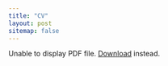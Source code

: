 ```yaml
---
title: "CV"
layout: post
sitemap: false
---
```


<object data="assets/Godwin_CV_.pdf" type="application/pdf" width="100%" height="500px">
    <p>Unable to display PDF file. <a href="assets/Godwin_CV_.pdf">Download</a> instead.</p>
</object>
